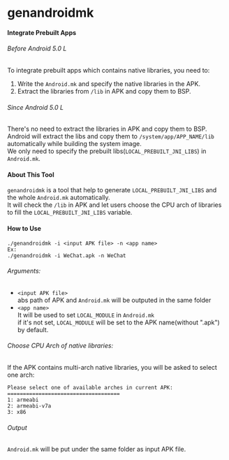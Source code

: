 # genandroidmk

#### Integrate Prebuilt Apps

###### Before Android 5.0 L  
To integrate prebuilt apps which contains native libraries, you need to:  

1. Write the `Android.mk` and specify the native libraries in the APK.  
2. Extract the libraries from `/lib` in APK and copy them to BSP.  

###### Since Android 5.0 L  
There's no need to extract the libraries in APK and copy them to BSP.  
Android will extract the libs and copy them to `/system/app/APP_NAME/lib` automatically while building the system image.  
We only need to specify the prebuilt libs(`LOCAL_PREBUILT_JNI_LIBS`) in `Android.mk`.  

#### About This Tool
`genandroidmk` is a tool that help to generate `LOCAL_PREBUILT_JNI_LIBS` and the whole `Android.mk` automatically.  
It will check the `/lib` in APK and let users choose the CPU arch of libraries to fill the `LOCAL_PREBUILT_JNI_LIBS` variable.  

#### How to Use

    ./genandroidmk -i <input APK file> -n <app name>
    Ex:
    ./genandroidmk -i WeChat.apk -n WeChat

###### Arguments:

* `<input APK file>`  
   abs path of APK and `Android.mk` will be outputed in the same folder
* `<app name>`  
   It will be used to set `LOCAL_MODULE` in `Android.mk`  
   if it's not set, `LOCAL_MODULE` will be set to the APK name(without ".apk") by default.

###### Choose CPU Arch of native libraries:  
If the APK contains multi-arch native libraries, you will be asked to select one arch:

    Please select one of available arches in current APK:
    ====================================
    1: armeabi
    2: armeabi-v7a
    3: x86

###### Output
`Android.mk` will be put under the same folder as input APK file.
